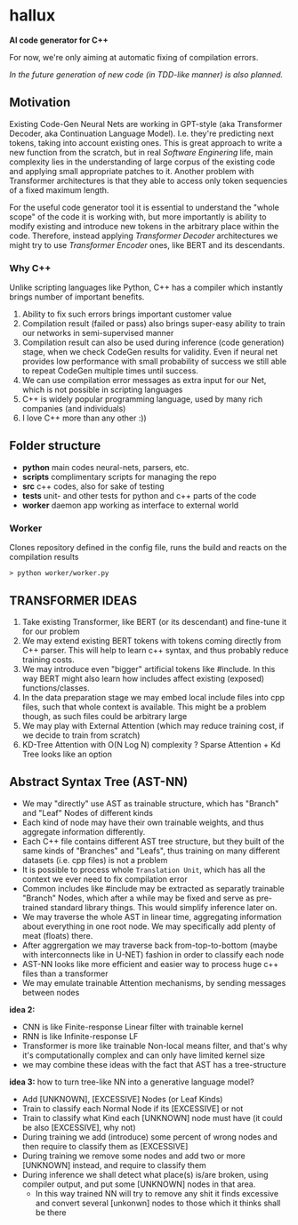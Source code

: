 # hallux
**AI code generator for C++**

For now, we're only aiming at automatic fixing of compilation errors.

*In the future generation of new code (in TDD-like manner) is also planned.*

## Motivation
Existing Code-Gen Neural Nets are working in GPT-style (aka Transformer Decoder, aka Continuation Language Model). I.e. they're predicting next tokens, taking into account existing ones.
This is great approach to write a new function from the scratch, but in real *Software Enginering* life, main complexity lies in the understanding of large corpus of the existing code and applying small appropriate patches to it.
Another problem with Transformer architectures is that they able to access only token sequencies of a fixed maximum length.

For the useful code generator tool it is essential to understand the "whole scope" of the code it is working with, but more importantly is ability to modify existing and introduce new tokens in the arbitrary place within the code.
Therefore, instead applying *Transformer Decoder* architectures we might try to use *Transformer Encoder* ones, like BERT and its descendants. 

### Why C++
Unlike scripting languages like Python, C++ has a compiler which instantly brings number of important benefits.

1. Ability to fix such errors brings important customer value
2. Compilation result (failed or pass) also brings super-easy ability to train our networks in semi-supervised manner
3. Compilation result can also be used during inference (code generation) stage, when we check CodeGen results for validity. Even if neural net provides low performance with small probability of success we still able to repeat CodeGen multiple times until success. 
4. We can use compilation error messages as extra input for our Net, which is not possible in scripting languages 
5. C++ is widely popular programming language, used by many rich companies (and individuals)
6. I love C++ more than any other :)) 

## Folder structure

* **python** main codes neural-nets, parsers, etc. 
* **scripts** complimentary scripts for managing the repo
* **src** c++ codes, also for sake of testing
* **tests** unit- and other tests for python and c++ parts of the code
* **worker** daemon app working as interface to external world 

### Worker

Clones repository defined in the config file, runs the build and reacts on the compilation results

`> python worker/worker.py`

## TRANSFORMER IDEAS

1. Take existing Transformer, like BERT (or its descendant) and fine-tune it for our problem
2. We may extend existing BERT tokens with tokens coming directly from C++ parser. This will help to learn c++ syntax, and thus probably reduce training costs. 
3. We may introduce even "bigger" artificial tokens like #include<some-standard-library>. In this way BERT might also learn how includes affect existing (exposed) functions/classes. 
4. In the data preparation stage we may embed local include files into cpp files, such that whole context is available. This might be a problem though, as such files could be arbitrary large 
5. We may play with External Attention (which may reduce training cost, if we decide to train from scratch)
6. KD-Tree Attention with O(N Log N) complexity ? Sparse Attention + Kd Tree looks like an option

## Abstract Syntax Tree (AST-NN)
  
* We may "directly" use AST as trainable structure, which has "Branch" and "Leaf" Nodes of different kinds
* Each kind of node may have their own trainable weights, and thus aggregate information differently.
* Each C++ file contains different AST tree structure, but they built of the same kinds of "Branches" and "Leafs", thus training on many different datasets (i.e. cpp files) is not a problem
* It is possible to process whole `Translation Unit`, which has all the context we ever need to fix compilation error  
* Common includes like #include<string> may be extracted as separatly trainable "Branch" Nodes, which after a while may be fixed and serve as pre-trained standard library things. This would simplify inference later on.
* We may traverse the whole AST in linear time, aggregating information about everything in one root node. We may specifically add plenty of meat (floats) there. 
* After aggrergation we may traverse back from-top-to-bottom (maybe with interconnects like in U-NET) fashion in order to classify each node 
* AST-NN looks like more efficient and easier way to process huge c++ files than a transformer
* We may emulate trainable Attention mechanisms, by sending messages between nodes

**idea 2:**
- CNN is like Finite-response Linear filter with trainable kernel
- RNN is like Infinite-response LF 
- Transformer is more like trainable Non-local means filter, and that's why it's computationally complex and can only have limited kernel size
- we may combine these ideas with the fact that AST has a tree-structure

**idea 3:**
how to turn tree-like NN into a generative language model?
- Add [UNKNOWN], [EXCESSIVE] Nodes (or Leaf Kinds)
- Train to classify each Normal Node if its [EXCESSIVE] or not
- Train to classify what Kind each [UNKNOWN] node must have (it could be also [EXCESSIVE], why not)
- During training we add (introduce) some percent of wrong nodes and then require to classify them as [EXCESSIVE]  
- During training we remove some nodes and add two or more [UNKNOWN] instead, and require to classify them
- During inference we shall detect what place(s) is/are broken, using compiler output, and put some [UNKNOWN] nodes in that area. 
  - In this way trained NN will try to remove any shit it finds excessive and convert several [unkonwn] nodes to those which it thinks shall be there
  


  
